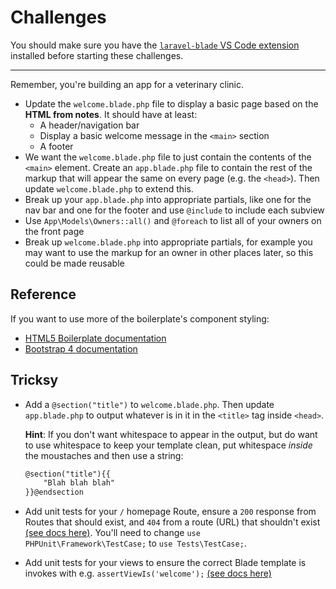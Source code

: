 # Challenges

You should make sure you have the [`laravel-blade` VS Code extension](https://marketplace.visualstudio.com/items?itemName=cjhowe7.laravel-blade) installed before starting these challenges.

---

Remember, you're building an app for a veterinary clinic.

- Update the `welcome.blade.php` file to display a basic page based on the **HTML from notes**. It should have at least:
  - A header/navigation bar
  - Display a basic welcome message in the `<main>` section
  - A footer
- We want the `welcome.blade.php` file to just contain the contents of the `<main>` element. Create an `app.blade.php` file to contain the rest of the markup that will appear the same on every page (e.g. the `<head>`). Then update `welcome.blade.php` to extend this.
- Break up your `app.blade.php` into appropriate partials, like one for the nav bar and one for the footer and use `@include` to include each subview
- Use `App\Models\Owners::all()` and `@foreach` to list all of your owners on the front page
- Break up `welcome.blade.php` into appropriate partials, for example you may want to use the markup for an owner in other places later, so this could be made reusable

## Reference

If you want to use more of the boilerplate's component styling:

- [HTML5 Boilerplate documentation](https://html5boilerplate.com/)
- [Bootstrap 4 documentation](https://getbootstrap.com/)

## Tricksy

- Add a `@section("title")` to `welcome.blade.php`. Then update `app.blade.php` to output whatever is in it in the `<title>` tag inside `<head>`.

    **Hint**: If you don't want whitespace to appear in the output, but do want to use whitespace to keep your template clean, put whitespace *inside* the moustaches and then use a string:

    ```html
    @section("title"){{
        "Blah blah blah"
    }}@endsection
    ```

- Add unit tests for your `/` homepage Route, ensure a `200` response from Routes that should exist, and `404` from a route (URL) that shouldn't exist [(see docs here)](https://laravel.com/docs/master/http-tests#introduction). You'll need to change `use PHPUnit\Framework\TestCase;` to `use Tests\TestCase;`.
- Add unit tests for your views to ensure the correct Blade template is invokes with e.g. `assertViewIs('welcome');` [(see docs here)](https://laravel.com/docs/master/http-tests#assert-view-is)
